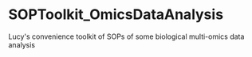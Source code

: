 # SOPToolkit_OmicsDataAnalysis
Lucy's convenience toolkit of SOPs of some biological multi-omics data analysis
